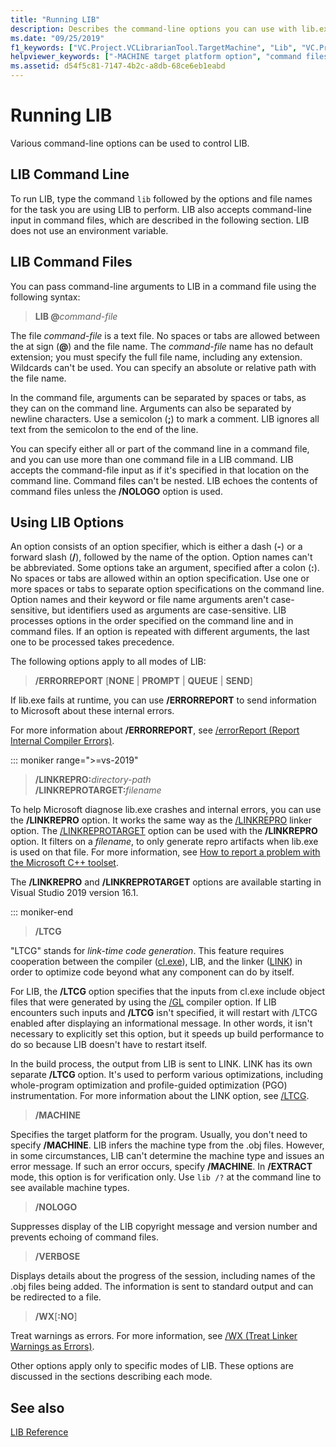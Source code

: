 ```yaml
---
title: "Running LIB"
description: Describes the command-line options you can use with lib.exe.
ms.date: "09/25/2019"
f1_keywords: ["VC.Project.VCLibrarianTool.TargetMachine", "Lib", "VC.Project.VCLibrarianTool.PrintProgress", "VC.Project.VCLibrarianTool.SuppressStartupBanner"]
helpviewer_keywords: ["-MACHINE target platform option", "command files, LIB", "MACHINE target platform option", "colon command files", "VERBOSE library manager option", "/NOLOGO library manager option", "dash option specifier", "/MACHINE target platform option", "forward slash option specifier", "-NOLOGO library manager option", "LIB [C++], running LIB", "-VERBOSE library manager option", "/VERBOSE library manager option", "command files", "NOLOGO library manager option", "slash (/)", "semicolon, command files", "/ command files"]
ms.assetid: d54f5c81-7147-4b2c-a8db-68ce6eb1eabd
---
```

# Running LIB

Various command-line options can be used to control LIB.

## LIB Command Line

To run LIB, type the command `lib` followed by the options and file names for the task you are using LIB to perform. LIB also accepts command-line input in command files, which are described in the following section. LIB does not use an environment variable.

## LIB Command Files

You can pass command-line arguments to LIB in a command file using the following syntax:

> **LIB \@**<em>command-file</em>

The file *command-file* is a text file. No spaces or tabs are allowed between the at sign (**\@**) and the file name. The *command-file* name has no default extension; you must specify the full file name, including any extension. Wildcards can't be used. You can specify an absolute or relative path with the file name.

In the command file, arguments can be separated by spaces or tabs, as they can on the command line. Arguments can also be separated by newline characters. Use a semicolon (**;**) to mark a comment. LIB ignores all text from the semicolon to the end of the line.

You can specify either all or part of the command line in a command file, and you can use more than one command file in a LIB command. LIB accepts the command-file input as if it's specified in that location on the command line. Command files can't be nested. LIB echoes the contents of command files unless the **/NOLOGO** option is used.

## Using LIB Options

An option consists of an option specifier, which is either a dash (**-**) or a forward slash (**/**), followed by the name of the option. Option names can't be abbreviated. Some options take an argument, specified after a colon (**:**). No spaces or tabs are allowed within an option specification. Use one or more spaces or tabs to separate option specifications on the command line. Option names and their keyword or file name arguments aren't case-sensitive, but identifiers used as arguments are case-sensitive. LIB processes options in the order specified on the command line and in command files. If an option is repeated with different arguments, the last one to be processed takes precedence.

The following options apply to all modes of LIB:

> **/ERRORREPORT** [**NONE** &#124; **PROMPT** &#124; **QUEUE** &#124; **SEND**]

If lib.exe fails at runtime, you can use **/ERRORREPORT** to send information to Microsoft about these internal errors.

For more information about **/ERRORREPORT**, see [/errorReport (Report Internal Compiler Errors)](errorreport-report-internal-compiler-errors.md).

::: moniker range=">=vs-2019"

> **/LINKREPRO:**_directory-path_ \
> **/LINKREPROTARGET:**_filename_

To help Microsoft diagnose lib.exe crashes and internal errors, you can use the **/LINKREPRO** option. It works the same way as the [/LINKREPRO](linkrepro.md) linker option. The [/LINKREPROTARGET](linkreprotarget.md) option can be used with the **/LINKREPRO** option. It filters on a _filename_, to only generate repro artifacts when lib.exe is used on that file. For more information, see [How to report a problem with the Microsoft C++ toolset](../../overview/how-to-report-a-problem-with-the-visual-cpp-toolset.md).

The **/LINKREPRO** and **/LINKREPROTARGET** options are available starting in Visual Studio 2019 version 16.1.

::: moniker-end

> **/LTCG**

"LTCG" stands for *link-time code generation*. This feature requires cooperation between the compiler ([cl.exe](compiler-options.md)), LIB, and the linker ([LINK](linker-options.md)) in order to optimize code beyond what any component can do by itself.

For LIB, the **/LTCG** option specifies that the inputs from cl.exe include object files that were generated by using the [/GL](gl-whole-program-optimization.md) compiler option. If LIB encounters such inputs and **/LTCG** isn't specified, it will restart with /LTCG enabled after displaying an informational message. In other words, it isn't necessary to explicitly set this option, but it speeds up build performance to do so because LIB doesn't have to restart itself.

In the build process, the output from LIB is sent to LINK. LINK has its own separate **/LTCG** option. It's used to perform various optimizations, including whole-program optimization and profile-guided optimization (PGO) instrumentation. For more information about the LINK option, see [/LTCG](ltcg-link-time-code-generation.md).

> **/MACHINE**

Specifies the target platform for the program. Usually, you don't need to specify **/MACHINE**. LIB infers the machine type from the .obj files. However, in some circumstances, LIB can't determine the machine type and issues an error message. If such an error occurs, specify **/MACHINE**. In **/EXTRACT** mode, this option is for verification only. Use `lib /?` at the command line to see available machine types.

> **/NOLOGO**

Suppresses display of the LIB copyright message and version number and prevents echoing of command files.

> **/VERBOSE**

Displays details about the progress of the session, including names of the .obj files being added. The information is sent to standard output and can be redirected to a file.

> **/WX**[**:NO**]

Treat warnings as errors. For more information, see [/WX (Treat Linker Warnings as Errors)](wx-treat-linker-warnings-as-errors.md).

Other options apply only to specific modes of LIB. These options are discussed in the sections describing each mode.

## See also

[LIB Reference](lib-reference.md)
